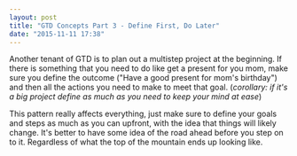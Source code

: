 ```yaml
---
layout: post
title: "GTD Concepts Part 3 - Define First, Do Later"
date: "2015-11-11 17:38"
---
```


Another tenant of GTD is to plan out a multistep project at the beginning. If there is something that you need to do like get a present for you mom, make sure you define the outcome ("Have a good present for mom's birthday") and then all the actions you need to make to meet that goal. (*corollary: if it's a big project define as much as you need to keep your mind at ease*)

This pattern really affects everything, just make sure to define your goals and steps as much as you can upfront, with the idea that things will likely change. It's better to have some idea of the road ahead before you step on to it. Regardless of what the top of the mountain ends up looking like.

